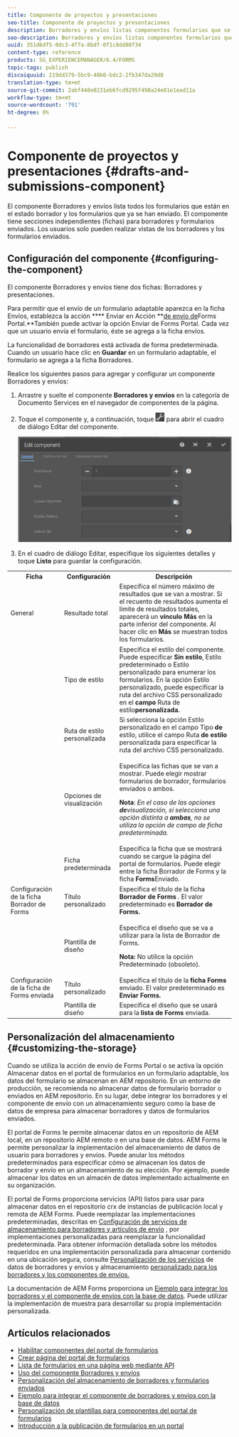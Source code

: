 ```yaml
---
title: Componente de proyectos y presentaciones
seo-title: Componente de proyectos y presentaciones
description: Borradores y envíos listas componentes formularios que se encuentran en estado borrador y que ya se han enviado. Puede personalizar el aspecto y el estilo del componente.
seo-description: Borradores y envíos listas componentes formularios que se encuentran en estado borrador y que ya se han enviado. Puede personalizar el aspecto y el estilo del componente.
uuid: 351d6df5-0dc3-4f7a-8bdf-0f1c8dd80f34
content-type: reference
products: SG_EXPERIENCEMANAGER/6.4/FORMS
topic-tags: publish
discoiquuid: 219dd379-5bc9-40b0-bdc2-2fb347da29d8
translation-type: tm+mt
source-git-commit: 2abf448e0231eb6fcd9295f498a24e81e1ead11a
workflow-type: tm+mt
source-wordcount: '791'
ht-degree: 0%

---
```



# Componente de proyectos y presentaciones {#drafts-and-submissions-component}

El componente Borradores y envíos lista todos los formularios que están en el estado borrador y los formularios que ya se han enviado. El componente tiene secciones independientes (fichas) para borradores y formularios enviados. Los usuarios solo pueden realizar vistas de los borradores y los formularios enviados.

## Configuración del componente {#configuring-the-component}

El componente Borradores y envíos tiene dos fichas: Borradores y presentaciones.

Para permitir que el envío de un formulario adaptable aparezca en la ficha Envíos, establezca la acción **** Enviar en Acción **[de envío de](/help/forms/using/configuring-submit-actions.md)Forms Portal.**También puede activar la opción Enviar de Forms Portal. Cada vez que un usuario envía el formulario, éste se agrega a la ficha envíos.

La funcionalidad de borradores está activada de forma predeterminada. Cuando un usuario hace clic en **Guardar** en un formulario adaptable, el formulario se agrega a la ficha Borradores.

Realice los siguientes pasos para agregar y configurar un componente Borradores y envíos:

1. Arrastre y suelte el componente **Borradores y envíos** en la categoría de Documento Services en el navegador de componentes de la página.
1. Toque el componente y, a continuación, toque ![settings_icon](assets/settings_icon.png) para abrir el cuadro de diálogo Editar del componente.

   ![Componente Borradores y envío](assets/drafts-submissions-edit.png)

1. En el cuadro de diálogo Editar, especifique los siguientes detalles y toque **Listo** para guardar la configuración.

<table>
 <tbody>
  <tr>
   <th>Ficha</th>
   <th>Configuración</th>
   <th>Descripción</th>
  </tr>
  <tr>
   <td>General</td>
   <td>Resultado total</td>
   <td>Especifica el número máximo de resultados que se van a mostrar. Si el recuento de resultados aumenta el límite de resultados totales, aparecerá un <strong>vínculo Más </strong>en la parte inferior del componente. Al hacer clic en <strong>Más </strong>se muestran todos los formularios. </td>
  </tr>
  <tr>
   <td> </td>
   <td>Tipo de estilo</td>
   <td>Especifica el estilo del componente. Puede especificar <strong>Sin estilo</strong>, Estilo <strong></strong>predeterminado o Estilo <strong></strong> personalizado para enumerar los formularios. En la opción Estilo personalizado, puede especificar la ruta del archivo CSS personalizado en el <strong>campo </strong>Ruta de estilo<strong>personalizada.</strong></td>
  </tr>
  <tr>
   <td> </td>
   <td>Ruta de estilo personalizada</td>
   <td>Si selecciona la opción Estilo <strong></strong> personalizado en el campo Tipo <strong>de</strong> estilo, utilice el campo Ruta <strong>de estilo</strong> personalizada para especificar la ruta del archivo CSS personalizado. </td>
  </tr>
  <tr>
   <td> </td>
   <td>Opciones de visualización</td>
   <td><p>Especifica las fichas que se van a mostrar. Puede elegir mostrar formularios de borrador, formularios enviados o ambos. </p> <p><strong>Nota</strong>:<em> En el caso de las opciones <strong>de</strong>visualización, si selecciona una opción distinta a <strong>ambas</strong>, no se utiliza la opción de campo de ficha <strong></strong> predeterminada.</em></p> </td>
  </tr>
  <tr>
   <td> </td>
   <td>Ficha predeterminada</td>
   <td>Especifica la ficha que se mostrará cuando se cargue la página del portal de formularios. Puede elegir entre la ficha <strong></strong> Borrador de Forms y la ficha <strong>Forms</strong>Enviado.</td>
  </tr>
  <tr>
   <td>Configuración de la ficha Borrador de Forms</td>
   <td>Título personalizado</td>
   <td>Especifica el título de la ficha <strong>Borrador de Forms</strong> . El valor predeterminado es <strong>Borrador de Forms.</strong></td>
  </tr>
  <tr>
   <td> </td>
   <td>Plantilla de diseño</td>
   <td><p>Especifica el diseño que se va a utilizar para la lista de Borrador de Forms.</p> <p><strong>Nota:</strong> No utilice la opción Predeterminado (obsoleto).<br /> </p> </td>
  </tr>
  <tr>
   <td>Configuración de la ficha de Forms enviada</td>
   <td>Título personalizado </td>
   <td>Especifica el título de la <strong>ficha Forms </strong>enviado. El valor predeterminado es <strong>Enviar Forms.</strong></td>
  </tr>
  <tr>
   <td> </td>
   <td>Plantilla de diseño</td>
   <td>Especifica el diseño que se usará para la<strong> lista de Forms </strong>enviada. </td>
  </tr>
 </tbody>
</table>

## Personalización del almacenamiento {#customizing-the-storage}

Cuando se utiliza la acción de envío de Forms Portal o se activa la opción Almacenar datos en el portal de formularios en un formulario adaptable, los datos del formulario se almacenan en AEM repositorio. En un entorno de producción, se recomienda no almacenar datos de formulario borrador o enviados en AEM repositorio. En su lugar, debe integrar los borradores y el componente de envío con un almacenamiento seguro como la base de datos de empresa para almacenar borradores y datos de formularios enviados.

El portal de Forms le permite almacenar datos en un repositorio de AEM local, en un repositorio AEM remoto o en una base de datos. AEM Forms le permite personalizar la implementación del almacenamiento de datos de usuario para borradores y envíos. Puede anular los métodos predeterminados para especificar cómo se almacenan los datos de borrador y envío en un almacenamiento de su elección. Por ejemplo, puede almacenar los datos en un almacén de datos implementado actualmente en su organización.

El portal de Forms proporciona servicios (API) listos para usar para almacenar datos en el repositorio crx de instancias de publicación local y remota de AEM Forms. Puede reemplazar las implementaciones predeterminadas, descritas en [Configuración de servicios de almacenamiento para borradores y artículos de envío](/help/forms/using/configuring-draft-submission-storage.md) , por implementaciones personalizadas para reemplazar la funcionalidad predeterminada. Para obtener información detallada sobre los métodos requeridos en una implementación personalizada para almacenar contenido en una ubicación segura, consulte [Personalización de los servicios](/help/forms/using/custom-draft-submission-data-services.md) de datos de borradores y envíos y almacenamiento [personalizado para los borradores y los componentes de envíos.](/help/forms/using/adding-custom-storage-provider-forms.md)

La documentación de AEM Forms proporciona un [Ejemplo para integrar los borradores y el componente de envíos con la base de datos](https://helpx.adobe.com/in/experience-manager/6-4/forms/using/integrate-draft-submission-database.html). Puede utilizar la implementación de muestra para desarrollar su propia implementación personalizada.

## Artículos relacionados

* [Habilitar componentes del portal de formularios](/help/forms/using/enabling-forms-portal-components.md)
* [Crear página del portal de formularios](/help/forms/using/creating-form-portal-page.md)
* [Lista de formularios en una página web mediante API](/help/forms/using/listing-forms-webpage-using-apis.md)
* [Uso del componente Borradores y envíos](/help/forms/using/draft-submission-component.md)
* [Personalización del almacenamiento de borradores y formularios enviados](/help/forms/using/draft-submission-component.md)
* [Ejemplo para integrar el componente de borradores y envíos con la base de datos](/help/forms/using/integrate-draft-submission-database.md)
* [Personalización de plantillas para componentes del portal de formularios](/help/forms/using/customizing-templates-forms-portal-components.md)
* [Introducción a la publicación de formularios en un portal](/help/forms/using/introduction-publishing-forms.md)
